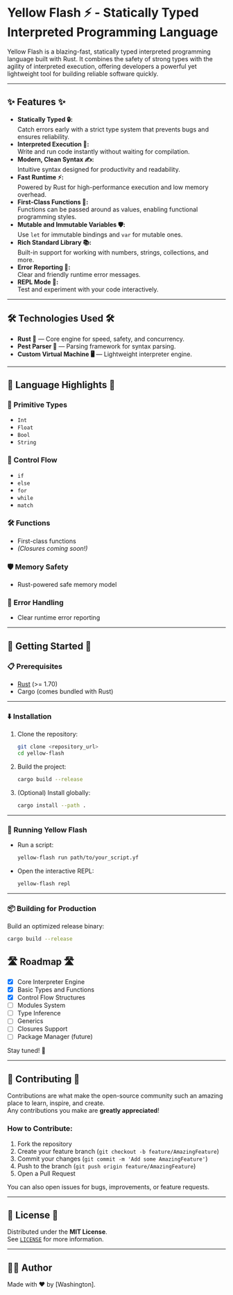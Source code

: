 # Yellow Flash ⚡ - Statically Typed Interpreted Programming Language

Yellow Flash is a blazing-fast, statically typed interpreted programming language built with Rust. It combines the safety of strong types with the agility of interpreted execution, offering developers a powerful yet lightweight tool for building reliable software quickly.

---

## ✨ Features ✨

- **Statically Typed 🔒:**  
  Catch errors early with a strict type system that prevents bugs and ensures reliability.
- **Interpreted Execution 🚀:**  
  Write and run code instantly without waiting for compilation.
- **Modern, Clean Syntax ✍️:**  
  Intuitive syntax designed for productivity and readability.
- **Fast Runtime ⚡:**  
  Powered by Rust for high-performance execution and low memory overhead.
- **First-Class Functions 🧠:**  
  Functions can be passed around as values, enabling functional programming styles.
- **Mutable and Immutable Variables 🛡️:**  
  Use `let` for immutable bindings and `var` for mutable ones.
- **Rich Standard Library 📚:**  
  Built-in support for working with numbers, strings, collections, and more.
- **Error Reporting 🎯:**  
  Clear and friendly runtime error messages.
- **REPL Mode 🧪:**  
  Test and experiment with your code interactively.

---

## 🛠️ Technologies Used 🛠️

- **Rust 🦀** — Core engine for speed, safety, and concurrency.
- **Pest Parser 📜** — Parsing framework for syntax parsing.
- **Custom Virtual Machine 🖥️** — Lightweight interpreter engine.

---

## 📜 Language Highlights 📜

### 🧩 Primitive Types

- `Int`
- `Float`
- `Bool`
- `String`

### 🔀 Control Flow

- `if`
- `else`
- `for`
- `while`
- `match`

### 🛠️ Functions

- First-class functions  
- *(Closures coming soon!)*

### 🛡️ Memory Safety

- Rust-powered safe memory model

### 🎯 Error Handling

- Clear runtime error reporting

---

## 🚀 Getting Started 🚀

### 📋 Prerequisites

- [Rust](https://www.rust-lang.org/) (>= 1.70)
- Cargo (comes bundled with Rust)

---

### ⬇️ Installation

1. Clone the repository:

    ```bash
    git clone <repository_url>
    cd yellow-flash
    ```

2. Build the project:

    ```bash
    cargo build --release
    ```

3. (Optional) Install globally:

    ```bash
    cargo install --path .
    ```

---

### 🏃 Running Yellow Flash

- Run a script:

    ```bash
    yellow-flash run path/to/your_script.yf
    ```

- Open the interactive REPL:

    ```bash
    yellow-flash repl
    ```

---

### 📦 Building for Production

Build an optimized release binary:

```bash
cargo build --release
```

## 🛣️ Roadmap 🛣️

- [x] Core Interpreter Engine
- [x] Basic Types and Functions
- [x] Control Flow Structures
- [ ] Modules System
- [ ] Type Inference
- [ ] Generics
- [ ] Closures Support
- [ ] Package Manager (future)

Stay tuned! 🚀

---

## 🤝 Contributing 🤝

Contributions are what make the open-source community such an amazing place to learn, inspire, and create.  
Any contributions you make are **greatly appreciated**!

### How to Contribute:

1. Fork the repository
2. Create your feature branch (`git checkout -b feature/AmazingFeature`)
3. Commit your changes (`git commit -m 'Add some AmazingFeature'`)
4. Push to the branch (`git push origin feature/AmazingFeature`)
5. Open a Pull Request

You can also open issues for bugs, improvements, or feature requests.

---

## 📄 License 📄

Distributed under the **MIT License**.  
See [`LICENSE`](LICENSE) for more information.

---

## 🧙‍♂️ Author

Made with ❤️ by [Washington].
